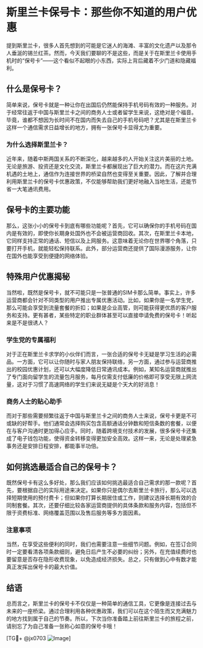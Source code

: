 # 斯里兰卡保号卡：那些你不知道的用户优惠

提到斯里兰卡，很多人首先想到的可能是它迷人的海滩、丰富的文化遗产以及那令人垂涎的锡兰红茶。然而，今天我们要聊的不是这些，而是关于在斯里兰卡使用手机时的“保号卡”——这个看似不起眼的小东西，实际上背后藏着不少门道和隐藏福利。

## 什么是保号卡？

简单来说，保号卡就是一种让你在出国后仍然能保持手机号码有效的一种服务。对于经常往返于中国与斯里兰卡之间的商务人士或者留学生来说，这绝对是个福音。毕竟，谁都不想因为长时间不在国内而失去自己的手机号码吧？尤其是在斯里兰卡这样一个通信需求日益增长的地方，拥有一张保号卡显得尤为重要。

### 为什么选择斯里兰卡？

近年来，随着中斯两国关系的不断深化，越来越多的人开始关注这片美丽的土地。无论是旅游、投资还是文化交流，斯里兰卡都展现出了巨大的潜力。而在这片充满机遇的土地上，通信作为连接世界的桥梁自然也变得至关重要。因此，了解并合理利用斯里兰卡的保号卡优惠政策，不仅能够帮助我们更好地融入当地生活，还能节省一大笔通讯费用。

## 保号卡的主要功能

那么，这张小小的保号卡到底有哪些功能呢？首先，它可以确保你的手机号码在国内是有效的，即使你长期身处国外也不会被运营商回收。其次，在斯里兰卡本地，它同样支持正常的通话、短信以及上网服务。这意味着无论你在世界哪个角落，只要打开手机，就能轻松保持联系。此外，部分运营商还提供了国际漫游服务，让你在国外也能享受到便捷的网络体验。

## 特殊用户优惠揭秘

当然啦，既然是保号卡，就不可能只是一张普通的SIM卡那么简单。事实上，许多运营商都会针对不同类型的用户推出专属优惠活动。比如，如果你是一名学生党，那么可能会享受到流量套餐的折扣；如果是企业高管，则可能获得更优质的客户服务和支持。更有甚者，某些特定的职业群体甚至可以直接申请免费的保号卡！听起来是不是很诱人？

### 学生党的专属福利

对于正在斯里兰卡求学的小伙伴们而言，一张合适的保号卡无疑是学习生活的必需品。一方面，它可以让你随时与家人朋友保持联络，另一方面，通过参与运营商推出的校园优惠计划，还可以大幅度降低日常通讯成本。例如，某知名运营商就推出了专门面向留学生的流量包月服务，每月仅需支付低廉的价格即可享受无限上网流量，这对于习惯了高速网络的学生们来说无疑是个天大的好消息！

### 商务人士的贴心助手

而对于那些需要频繁往返于中国与斯里兰卡之间的商务人士来说，保号卡更是不可或缺的好帮手。他们通常会选择购买包含高额通话分钟数和短信条数的套餐，以便在与客户沟通时更加得心应手。同时，随着跨境支付技术的发展，很多保号卡还集成了电子钱包功能，使得资金转移变得更加安全高效。这样一来，无论是处理紧急事务还是安排日程安排，都能事半功倍。

## 如何挑选最适合自己的保号卡？

既然保号卡有这么多好处，那么我们应该如何挑选最适合自己需求的那一款呢？首先，要根据自己的实际用途来决定。如果你只是偶尔去斯里兰卡旅行，那么可以选择短期使用的预付费卡；但如果你打算长期居住或工作，则建议选择长期有效的合同制套餐。其次，还要仔细比较各家运营商提供的具体条款和服务内容，包括但不限于资费标准、网络覆盖范围以及售后服务等多方面因素。

### 注意事项

当然，在享受这些便利的同时，我们也需要注意一些细节问题。例如，在签订合同时一定要看清各项条款细则，避免日后产生不必要的纠纷；另外，在充值续费时也要留意是否存在隐形收费现象，以免造成经济损失。总之，只有做到心中有数才能真正发挥出保号卡的最大价值。

## 结语

总而言之，斯里兰卡的保号卡不仅仅是一种简单的通信工具，它更像是连接过去与未来的一座桥梁。通过合理利用各种优惠政策，我们可以在这个陌生而又充满魅力的地方找到属于自己的节奏。所以，下次当你准备踏上前往斯里兰卡的旅程之前，请别忘了为自己准备一张称心如意的保号卡哦！

[TG💪+ @jx0703 ![Image](https://github.com/user-attachments/assets/dbca1d08-cadb-493c-b0ec-ad6f7a83f270)]